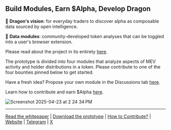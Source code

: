 ## Build Modules, Earn $Alpha, Develop Dragon

🧿 **Dragon's vision**: for everyday traders to discover alpha as composable data sourced by open intelligence.

🧩 **Data modules**: community-developed token analyses that can be toggled into a user's browser extension.

Please read about the project in its entirety [here](https://alpha-dragon.ai/alphadragon.pdf).

The prototype is divided into four modules that analyze aspects of MEV activity and holder distributions in a token. Please contribute to one of the four bounties pinned below to get started. 

Have a fresh idea? Propose your own module in the Discussions tab [here](https://github.com/orgs/alpha-dragon-org/discussions/categories/module-ideas).

Learn how to contribute and earn $Alpha [here](https://alpha-dragon.ai/contribute.pdf).

![Screenshot 2025-04-23 at 2 24 34 PM](https://github.com/user-attachments/assets/964752fe-c22d-4d18-aa41-b837014b3314)




---


[Read the whitepaper](https://alpha-dragon.ai/alphadragon.pdf) |
[Download the prototype](https://chromewebstore.google.com/detail/dragon/ncbgllgbplhnbekllhogabdefjidbkoe) | [How to Contribute?](https://alpha-dragon.ai/contribute.pdf) | [Website](https://alpha-dragon.ai) | [Telegram](https://t.me/+OU0SLVfcpEZhZWQx) | [X](https://x.com/AlphaDragonAI)


